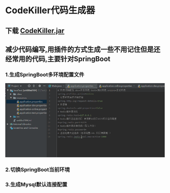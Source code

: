 # CodeKiller代码生成器
## 下载 [CodeKiller.jar](https://github.com/Brioal/CodeKiller/blob/master/CodeKiller.jar)
## 减少代码编写,用插件的方式生成一些不用记住但是还经常用的代码,主要针对SpringBoot
### 1.生成SpringBoot多环境配置文件
![](https://github.com/Brioal/CodeKiller/blob/master/gifs/mysql%E9%85%8D%E7%BD%AE.gif)
### 2.切换SpringBoot当前环境
### 3.生成Mysql默认连接配置
